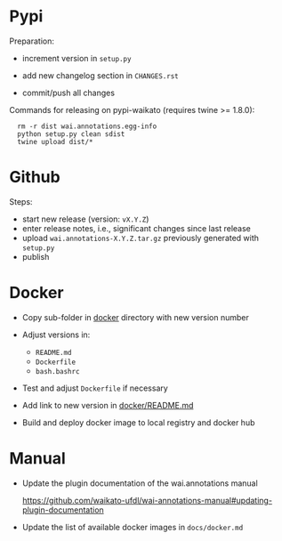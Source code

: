 Pypi
====

Preparation:
* increment version in `setup.py`
* add new changelog section in `CHANGES.rst`
  
* commit/push all changes

Commands for releasing on pypi-waikato (requires twine >= 1.8.0):

```
  rm -r dist wai.annotations.egg-info
  python setup.py clean sdist
  twine upload dist/*
```

Github
======

Steps:
* start new release (version: `vX.Y.Z`)
* enter release notes, i.e., significant changes since last release
* upload `wai.annotations-X.Y.Z.tar.gz` previously generated with `setup.py`
* publish


Docker
======

* Copy sub-folder in [docker](docker) directory with new version number
* Adjust versions in:

  * `README.md`
  * `Dockerfile`
  * `bash.bashrc`
  
* Test and adjust `Dockerfile` if necessary
* Add link to new version in [docker/README.md](docker/README.md)
* Build and deploy docker image to local registry and docker hub


Manual
======

* Update the plugin documentation of the wai.annotations manual
  
  https://github.com/waikato-ufdl/wai-annotations-manual#updating-plugin-documentation

* Update the list of available docker images in `docs/docker.md`

